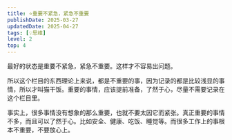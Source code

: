 ```yaml
---
title: ⭐️重要不紧急，紧急不重要
publishDate: 2025-03-27
updatedDate: 2025-04-27
tags: [💡思维]
level: 2
top: 4
---
```


最好的状态是重要不紧急，紧急不重要。这样才不容易出问题。

所以这个栏目的东西理论上来说，都是不重要的事，因为记录的都是比较浅显的事情，所以才叫猫干饭。重要的事情，应该提前准备，了然于心，尽量不需要记录在这个栏目里。

事实上，很多事情没有想象的那么重要，也就不要太因它而紧张。真正重要的事情不多，而且可以了然于心。比如安全、健康、吃饭、睡觉等。而很多工作上的事根本不重要，不要放心上。
